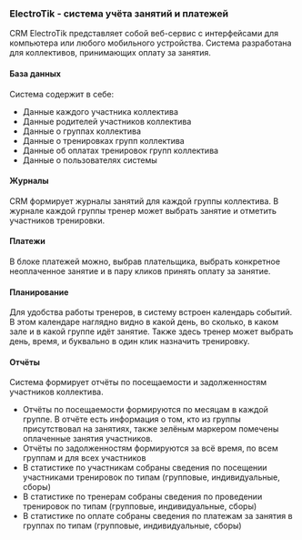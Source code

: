 ### ElectroTik - cистема учёта занятий и платежей

CRM ElectroTik представляет собой веб-сервис с интерфейсами для компьютера или любого мобильного устройства.
Система разработана для коллективов, принимающих оплату за занятия.

#### База данных

Система содержит в себе:

- Данные каждого участника коллектива
- Данные родителей участников коллектива
- Данные о группах коллектива
- Данные о тренировках групп коллектива
- Данные об оплатах тренировок групп коллектива
- Данные о пользователях системы

#### Журналы

CRM формирует журналы занятий для каждой группы коллектива. 
В журнале каждой группы тренер может выбрать занятие и отметить участников тренировки.

#### Платежи

В блоке платежей можно, выбрав плательщика, выбрать конкретное неоплаченное занятие и в пару кликов принять оплату за занятие.

#### Планирование

Для удобства работы тренеров, в систему встроен календарь событий. 
В этом календаре наглядно видно в какой день, во сколько, в каком зале и в какой группе идёт занятие. 
Также здесь тренер может выбрать день, время, и буквально в один клик назначить тренировку. 

#### Отчёты

Система формирует отчёты по посещаемости и задолженностям участников коллектива.

- Отчёты по посещаемости формируются по месяцам в каждой группе. В отчёте есть информация о том, кто из группы присутствовал на занятиях, также зелёным маркером помечены оплаченные занятия участников.
- Отчёты по задолженностям формируются за всё время, по всем группам и для всех участников
- В статистике по участникам собраны сведения по посещении участниками тренировок по типам (групповые, индивидуальные, сборы)
- В статистике по тренерам собраны сведения по проведении тренировок по типам (групповые, индивидуальные, сборы)
- В статистике по оплате собраны сведения по платежам за занятия в группах по типам (групповые, индивидуальные, сборы)
